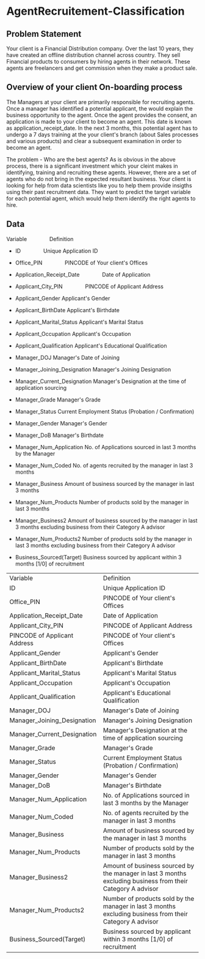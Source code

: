 # AgentRecruitement-Classification

## Problem Statement 
Your client is a Financial Distribution company. Over the last 10 years, they have created an offline distribution channel across country. They sell Financial products to consumers by hiring agents in their network. These agents are freelancers and get commission when they make a product sale.

## Overview of your client On-boarding process
The Managers at your client are primarily responsible for recruiting agents. Once a manager has identified a potential applicant, the would explain the business opportunity to the agent. Once the agent provides the consent, an application is made to your client to become an agent. This date is known as application_receipt_date.
In the next 3 months, this potential agent has to undergo a 7 days training at the your client's branch (about Sales processes and various products) and clear a subsequent examination in order to become an agent.

The problem - Who are the best agents?
As is obvious in the above process, there is a significant investment which your cleint makes in identifying, training and recruiting these agents. However, there are a set of agents who do not bring in the expected resultant business.
Your client is looking for help from data scientists like you to help them provide insigths using their past recruitment data. They want to predict the target variable for each potential agent, which would help them identify the right agents to hire.

## Data

Variable &nbsp; &nbsp; &nbsp; &nbsp; &nbsp; &nbsp; &nbsp; Definition

* ID	&nbsp; &nbsp; &nbsp; &nbsp; &nbsp; &nbsp; &nbsp; Unique Application ID

* Office_PIN  &nbsp; &nbsp; &nbsp; &nbsp; &nbsp; &nbsp; &nbsp; PINCODE of Your client's Offices
* Application_Receipt_Date &nbsp; &nbsp; &nbsp; &nbsp; &nbsp; &nbsp; &nbsp;	Date of Application
* Applicant_City_PIN	&nbsp; &nbsp; &nbsp; &nbsp; &nbsp; &nbsp; &nbsp; PINCODE of Applicant Address
* Applicant_Gender	Applicant's Gender
* Applicant_BirthDate	Applicant's Birthdate
* Applicant_Marital_Status	Applicant's Marital Status
* Applicant_Occupation	Applicant's Occupation
* Applicant_Qualification	Applicant's Educational Qualification
* Manager_DOJ	Manager's Date of Joining
* Manager_Joining_Designation	Manager's Joining Designation
* Manager_Current_Designation	Manager's Designation at the time of application sourcing
* Manager_Grade	Manager's Grade
* Manager_Status	Current Employment Status (Probation / Confirmation)
* Manager_Gender	Manager's Gender
* Manager_DoB	Manager's Birthdate
* Manager_Num_Application	No. of Applications sourced in last 3 months by the Manager
* Manager_Num_Coded	No. of agents recruited by the manager in last 3 months
* Manager_Business	Amount of business sourced by the manager in last 3 months
* Manager_Num_Products	Number of products sold by the manager in last 3 months
* Manager_Business2	Amount of business sourced by the manager in last 3 months excluding business from their Category A advisor
* Manager_Num_Products2	Number of products sold by the manager in last 3 months excluding business from their Category A advisor
* Business_Sourced(Target)	Business sourced by applicant within 3 months [1/0] of recruitment


<!DOCTYPE html>
<html>
<body>
<table style="width:100%">
  <tr>
    <td>Variable</td>
    <td>Definition</td>
  </tr>
  <tr>
    <td>ID</td>
    <td>Unique Application ID</td>
  </tr>
  <tr>
    <td>Office_PIN</td>
    <td> PINCODE of Your client's Offices</td>
  </tr>
  <tr>
    <td>Application_Receipt_Date</td>
    <td>Date of Application</td>
  </tr>
  <tr>
    <td>Applicant_City_PIN</td>
    <td>PINCODE of Applicant Address</td>
  </tr>
  <tr>
    <td>PINCODE of Applicant Address</td>
    <td>PINCODE of Your client's Offices</td>
  </tr>
  <tr>
    <td>Applicant_Gender</td><td>	Applicant's Gender</td>
  </tr>
    <tr>
      <td>Applicant_BirthDate</td><td>	Applicant's Birthdate</td>
  </tr>
  <tr> 
    <td> Applicant_Marital_Status</td><td>	Applicant's Marital Status</td>
  </tr>
<tr>
  <td>Applicant_Occupation</td><td>	Applicant's Occupation</td>
 </tr>
 <tr> 
   <td>Applicant_Qualification</td><td>	Applicant's Educational Qualification</td>
  </tr>  
<tr>
  <td>Manager_DOJ</td><td>	Manager's Date of Joining</td>
</tr> 
<tr>
  <td>Manager_Joining_Designation</td><td>	Manager's Joining Designation</td>
  </tr>  
 <tr>
   <td>Manager_Current_Designation</td><td>	Manager's Designation at the time of application sourcing</td>
  </tr>
  <tr>
    <td>Manager_Grade</td><td>	Manager's Grade</td>
  </tr>
  <tr>
    <td>Manager_Status</td>	<td>Current Employment Status (Probation / Confirmation)</td>
  </tr>
  <tr>
    <td>Manager_Gender</td><td>	Manager's Gender</td>
  </tr>
 <tr> 
   <td>Manager_DoB</td><td>	Manager's Birthdate</td>
  </tr>
  <tr>
    <td>Manager_Num_Application</td><td>	No. of Applications sourced in last 3 months by the Manager</td>
  </tr>
  <tr>
    <td>Manager_Num_Coded</td><td>	No. of agents recruited by the manager in last 3 months</td>
  </tr>
  <tr>
    <td>Manager_Business</td><td>	Amount of business sourced by the manager in last 3 months</td>
  </tr>
  <tr>
    <td>Manager_Num_Products</td><td>	Number of products sold by the manager in last 3 months</td>
  </tr>
  <tr>
    <td>Manager_Business2</td><td>	Amount of business sourced by the manager in last 3 months excluding business from their Category A advisor</td>
  </tr>
  <tr>
    <td>Manager_Num_Products2</td><td>	Number of products sold by the manager in last 3 months excluding business from their Category A advisor</td>
  </tr>
  <tr>
    <td> Business_Sourced(Target)	</td><td>Business sourced by applicant within 3 months [1/0] of recruitment</td>
  </tr>
 
</table>

</body>
</html>

